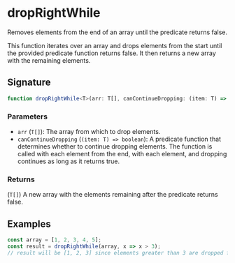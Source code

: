# dropRightWhile

Removes elements from the end of an array until the predicate returns false.

This function iterates over an array and drops elements from the start until the provided 
predicate function returns false. It then returns a new array with the remaining elements.

## Signature

```typescript
function dropRightWhile<T>(arr: T[], canContinueDropping: (item: T) => boolean): T[]
```

### Parameters 

- `arr` (`T[]`): The array from which to drop elements.
- `canContinueDropping` (`(item: T) => boolean`): A predicate function that determines whether to continue dropping elements. The function is called with each element from the end, with each element, and dropping continues as long as it returns true.

### Returns

(`T[]`) A new array with the elements remaining after the predicate returns false.

## Examples

```typescript
const array = [1, 2, 3, 4, 5];
const result = dropRightWhile(array, x => x > 3);
// result will be [1, 2, 3] since elements greater than 3 are dropped from the end.
```
